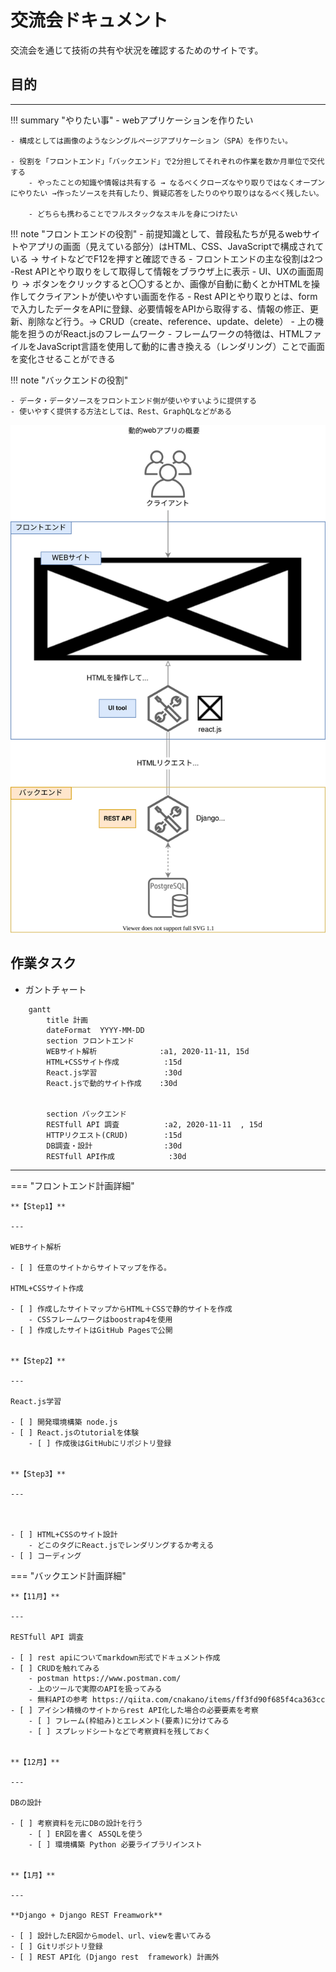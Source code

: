 # 交流会ドキュメント

交流会を通じて技術の共有や状況を確認するためのサイトです。

## 目的

---

!!! summary "やりたい事"
    - webアプリケーションを作りたい

    - 構成としては画像のようなシングルページアプリケーション（SPA）を作りたい。

    - 役割を「フロントエンド」「バックエンド」で2分担してそれぞれの作業を数か月単位で交代する
        - やったことの知識や情報は共有する → なるべくクローズなやり取りではなくオープンにやりたい →作ったソースを共有したり、質疑応答をしたりのやり取りはなるべく残したい。

        - どちらも携わることでフルスタックなスキルを身につけたい

!!! note "フロントエンドの役割"
    - 前提知識として、普段私たちが見るwebサイトやアプリの画面（見えている部分）はHTML、CSS、JavaScriptで構成されている → サイトなどでF12を押すと確認できる
    - フロントエンドの主な役割は2つ
        -Rest APIとやり取りをして取得して情報をブラウザ上に表示
        - UI、UXの画面周り → ボタンをクリックすると〇〇するとか、画像が自動に動くとかHTMLを操作してクライアントが使いやすい画面を作る
            - Rest APIとやり取りとは、formで入力したデータをAPIに登録、必要情報をAPIから取得する、情報の修正、更新、削除など行う。→ CRUD（create、reference、update、delete） 
    - 上の機能を担うのがReact.jsのフレームワーク
    - フレームワークの特徴は、HTMLファイルをJavaScript言語を使用して動的に書き換える（レンダリング）ことで画面を変化させることができる


!!! note "バックエンドの役割"

    - データ・データソースをフロントエンド側が使いやすいように提供する
    - 使いやすく提供する方法としては、Rest、GraphQLなどがある


![dir](img/outline.drawio.svg)

## 作業タスク


- ガントチャート

```mermaid
    gantt
        title 計画
        dateFormat  YYYY-MM-DD
        section フロントエンド
        WEBサイト解析              :a1, 2020-11-11, 15d
        HTML+CSSサイト作成          :15d
        React.js学習               :30d
        React.jsで動的サイト作成    :30d


        section バックエンド
        RESTfull API 調査          :a2, 2020-11-11  , 15d
        HTTPリクエスト(CRUD)        :15d
        DB調査・設計                :30d
        RESTfull API作成            :30d
```

---

=== "フロントエンド計画詳細"

    **【Step1】**

    ---

    WEBサイト解析

    - [ ] 任意のサイトからサイトマップを作る。

    HTML+CSSサイト作成

    - [ ] 作成したサイトマップからHTML＋CSSで静的サイトを作成
        - CSSフレームワークはboostrap4を使用 
    - [ ] 作成したサイトはGitHub Pagesで公開


    **【Step2】**

    ---

    React.js学習

    - [ ] 開発環境構築 node.js
    - [ ] React.jsのtutorialを体験
        - [ ] 作成後はGitHubにリポジトリ登録


    **【Step3】**

    ---

    

    - [ ] HTML+CSSのサイト設計 
        - どこのタグにReact.jsでレンダリングするか考える
    - [ ] コーディング

=== "バックエンド計画詳細"

    **【11月】**

    ---

    RESTfull API 調査

    - [ ] rest apiについてmarkdown形式でドキュメント作成
    - [ ] CRUDを触れてみる
        - postman https://www.postman.com/
        - 上のツールで実際のAPIを扱ってみる
        - 無料APIの参考 https://qiita.com/cnakano/items/ff3fd90f685f4ca363cc
    - [ ] アイシン精機のサイトからrest API化した場合の必要要素を考察
        - [ ] フレーム(枠組み)とエレメント(要素)に分けてみる
        - [ ] スプレッドシートなどで考察資料を残しておく


    **【12月】**

    ---

    DBの設計

    - [ ] 考察資料を元にDBの設計を行う
        - [ ] ER図を書く A5SQLを使う
        - [ ] 環境構築 Python 必要ライブラリインスト


    **【1月】**

    ---

    **Django + Django REST Freamwork**

    - [ ] 設計したER図からmodel、url、viewを書いてみる
    - [ ] Gitリポジトリ登録
    - [ ] REST API化 (Django rest  framework) 計画外



